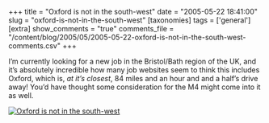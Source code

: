 +++
title = "Oxford is not in the south-west"
date = "2005-05-22 18:41:00"
slug = "oxford-is-not-in-the-south-west"
[taxonomies]
tags = ['general']
[extra]
show_comments = "true"
comments_file = "/content/blog/2005/05/2005-05-22-oxford-is-not-in-the-south-west-comments.csv"
+++

I’m currently looking for a new job in the Bristol/Bath region of the UK, and it’s absolutely incredible how many job websites seem to think this includes Oxford, which is, *at it’s closest*, 84 miles and an hour and and a half’s drive away! You’d have thought some consideration for the M4 might come into it as well.

[![Oxford is not in the south-west](http://photos12.flickr.com/15113444_06e224720c_m.jpg)](http://www.flickr.com/photos/pip/15113444/ "Oxford is not in the south-west")
